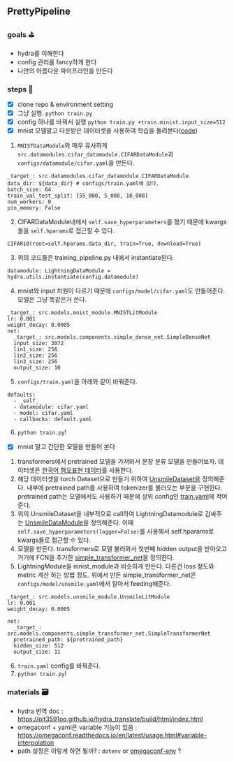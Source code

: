 ## PrettyPipeline
### goals :golf:
- hydra를 이해한다
- config 관리를 fancy하게 한다
- 나만의 아름다운 파이프라인을 만든다
### steps :sunrise_over_mountains:
- [x] clone repo & environment setting
- [x] 그냥 실행.
`python train.py`
- [x] config 하나를 바꿔서 실행
`python train.py +train.minist.input_size=512`
- [x] mnist 모델말고 다운받은 데이터셋을 사용하여 학습을 돌려본다([code](https://github.com/long8v/PrettyPipeline/commit/e55df910dba6996a0d52326780a3eb9cff6d1463))
1) `MNISTDataModule`와 매우 유사하게 `src.datamodules.cifar_datamodule.CIFARDataModule`과 `configs/datamodule/cifar.yaml`을 만든다.
```
_target_: src.datamodules.cifar_datamodule.CIFARDataModule
data_dir: ${data_dir} # configs/train.yaml에 있다.
batch_size: 64
train_val_test_split: [55_000, 5_000, 10_000]
num_workers: 0
pin_memory: False
```
2) CIFARDataModule내에서 `self.save_hyperparameters`를 했기 때문에 kwargs들을 `self.hparams`로 접근할 수 있다.
```
CIFAR10(root=self.hparams.data_dir, train=True, download=True)
```
3) 위의 코드들은 training_pipeline.py 내에서 instantiate된다.
```
datamodule: LightningDataModule = hydra.utils.instantiate(config.datamodule)
```
4) mnist와 input 차원이 다르기 때문에 `configs/model/cifar.yaml`도 만들어준다. 모델은 그냥 똑같은거 쓴다.
```
_target_: src.models.mnist_module.MNISTLitModule
lr: 0.001
weight_decay: 0.0005
net:
  _target_: src.models.components.simple_dense_net.SimpleDenseNet
  input_size: 3072
  lin1_size: 256
  lin2_size: 256
  lin3_size: 256
  output_size: 10
```
5) `configs/train.yaml`을 아래와 같이 바꿔준다.
```
defaults:
  - _self_
  - datamodule: cifar.yaml
  - model: cifar.yaml
  - callbacks: default.yaml
```
6) `python train.py`!
- [x] mnist 말고 간단한 모델을 만들어 본다
1) transformers에서 pretrained 모델을 가져와서 문장 분류 모델을 만들어보자. 데이터셋은 [한국어 혐오표현 데이터](https://github.com/smilegate-ai/korean_unsmile_dataset)를 사용한다. 
2) 해당 데이터셋을 torch Dataset으로 만들기 위하여 [UnsmileDataset을](https://github.com/long8v/PrettyPipeline/blob/main/src/dataset/unsmile_dataset.py) 정의해준다. 내부에 pretrained path를 사용하여 tokenizer를 불러오는 부분을 구현한다. pretrained path는 모델에서도 사용하기 때문에 상위 config인 [train.yaml](https://github.com/long8v/PrettyPipeline/blob/main/configs/train.yaml#L40)에 적어준다.
3) 위의 UnsmileDataset을 내부적으로 call하여 LightningDatamodule로 감싸주는 [UnsmileDataModule](https://github.com/long8v/PrettyPipeline/blob/main/src/datamodules/unsmile_datamodule.py)을 정의해준다. 이때 `self.save_hyperparameters(logger=False)`를 사용해서 self.hparams로 kwargs들로 접근할 수 있다. 
4) 모델을 만든다. transformers로 모델 불러와서 첫번째 hidden output을 받아오고 거기에 FCN을 추가한 [simple_transformer_net](https://github.com/long8v/PrettyPipeline/blob/main/src/models/components/simple_transformer_net.py)을 정의한다.
5) LightningModule을 mnist_module과 비슷하게 만든다. 다른건 loss 정도와 metric 계산 하는 방법 정도. 위에서 만든 simple_transformer_net은 `configs/model/unsmile.yaml`에서 알아서 feeding해준다. 
```
_target_: src.models.unsmile_module.UnsmileLitModule
lr: 0.001
weight_decay: 0.0005

net:
  _target_: src.models.components.simple_transformer_net.SimpleTransformerNet
  pretrained_path: ${pretrained_path}
  hidden_size: 512
  output_size: 11
```
6) `train.yaml` config를 바꿔준다.
7) `python train.py`!

### materials :card_file_box:
- hydra 번역 doc : https://pjt3591oo.github.io/hydra_translate/build/html/index.html
- omegaconf + yaml은 variable 기능이 있음 : https://omegaconf.readthedocs.io/en/latest/usage.html#variable-interpolation
- path 설정은 이렇게 하면 될까? : `dotenv` or [omegaconf-env](https://omegaconf.readthedocs.io/en/latest/custom_resolvers.html#oc-env) ?

